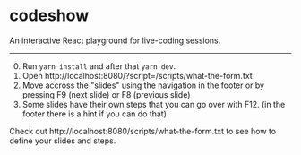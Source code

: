 # codeshow

An interactive React playground for live-coding sessions.

---

0. Run `yarn install` and after that `yarn dev`.
1. Open http://localhost:8080/?script=/scripts/what-the-form.txt
2. Move accross the "slides" using the navigation in the footer or by pressing F9 (next slide) or F8 (previous slide)
3. Some slides have their own steps that you can go over with F12. (in the footer there is a hint if you can do that)

Check out http://localhost:8080/scripts/what-the-form.txt to see how to define your slides and steps.
